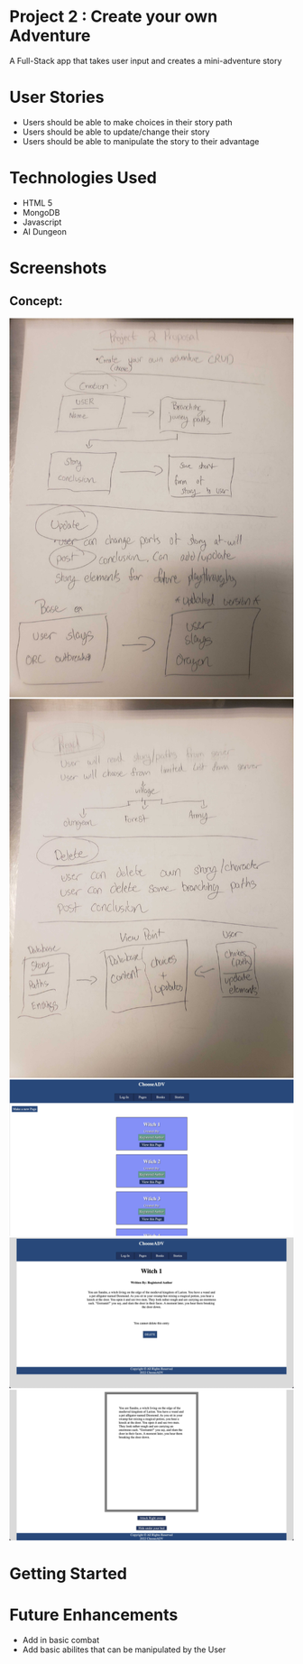 # Project 2 : Create your own Adventure
A Full-Stack app that takes user input and creates a mini-adventure story

# User Stories
* Users should be able to make choices in their story path
* Users should be able to update/change their story
* Users should be able to manipulate the story to their advantage

# Technologies Used
* HTML 5
* MongoDB
* Javascript
* AI Dungeon

# Screenshots
## Concept: 
![Poor Drawing 1](images/markdown/Page1.jpg)
![Poor Drawing 2](images/markdown/Page2.jpg)
![Page Index](images/markdown/pageindex.png)
![Page Show](images/markdown/pageshow.png)
![Story Read](images/markdown/storyread.png)

# Getting Started

# Future Enhancements
* Add in basic combat
* Add basic abilites that can be manipulated by the User